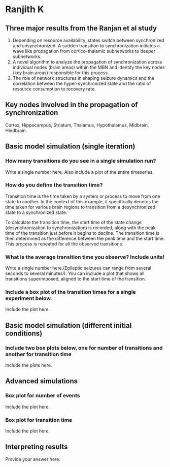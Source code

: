 # Ranjith K

## Three major results from the Ranjan et al study

1. Depending on resource availability, states switch between synchronized and unsynchronized. A sudden transition to synchronization initiates a wave like propagation from cortico-thalamic subnetworks to deeper subnetworks.
2. A novel algorithm to analyze the propagation of synchronization across individual nodes (brain areas) within the MBN and identify the key nodes (key brain areas) responsible for this process.
3. The role of network structures in shaping seizure dynamics and the correlation between the hyper-synchronized state and the ratio of resource consumption to recovery rate.

## Key nodes involved in the propagation of synchronization

Cortex, Hippocampus, Striatum, Thalamus, Hypothalamus, Midbrain, Hindbrain.

## Basic model simulation (single iteration)

### How many transitions do you see in a single simulation run?
Write a single number here. Also include a plot of the entire timeseries.

### How do you define the transition time?
Transition time is the time taken by a system or process to move from one state to another. In the context of this example, it specifically denotes the time taken for various brain regions to transition from a desynchronized state to a synchronized state.

To calculate the transition time, the start time of the state change (desynchronization to synchronization) is recorded, along with the peak time of the transition just before it begins to decline. The transition time is then determined as the difference between the peak time and the start time. This process is repeated for all the observed transitions.

### What is the average transition time you observe? Include units!
Write a single number here.(Epileptic seizures can range from several seconds to several minutes!).
You can include a plot that shows all transitions superimposed, aligned to the start time of the transition.

### Include a box plot of the transition times for a single experiment below.
Include the plot here.


## Basic model simulation (different initial conditions)

### Include two box plots below, one for number of transitions and another for transition time
Include the plots here.

## Advanced simulations

### Box plot for number of events
Include the plot here.


### Box plot for transition time
Include the plot here.

## Interpreting results

Provide your answer here.
